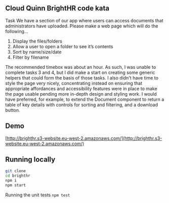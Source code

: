 ## Cloud Quinn BrightHR code kata

Task
We have a section of our app where users can access documents that administrators have uploaded. Please make a web page which will do the following...
1. Display the files/folders
2. Allow a user to open a folder to see it’s contents
3. Sort by name/size/date
4. Filter by filename

The recommended timebox was about an hour. As such, I was unable to complete tasks 3 and 4, but I did make a start on creating some generic helpers that could form the basis of those tasks. I also didn't have time to style the page very nicely, concentrating instead on ensuring that appropriate affordances and accessibility features were in place to make the page usable pending more in-depth design and styling work. I would have preferred, for example, to extend the Document component to return a table of key details with controls for sorting and filtering, and a download button.

## Demo

[http://brighthr.s3-website.eu-west-2.amazonaws.com/](http://brighthr.s3-website.eu-west-2.amazonaws.com/)

## Running locally

```bash
git clone 
cd brighthr
npm i
npm start
```

Running the unit tests
```npm test```